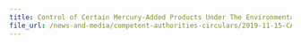 ```yaml
---
title: Control of Certain Mercury-Added Products Under The Environmental Protection and Management Act 
file_url: /news-and-media/competent-authorities-circulars/2019-11-15-CA.pdf
---
```

